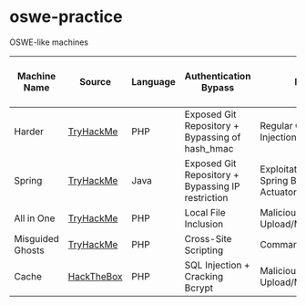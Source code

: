 # oswe-practice
OSWE-like machines

| Machine Name | Source | Language | Authentication Bypass | RCE | Is Source Code Review required? |
| --- | --- | --- | --- | --- | --- |
| Harder | [TryHackMe](https://tryhackme.com/room/harder) | PHP | Exposed Git Repository + Bypassing of hash_hmac | Regular Command Injection | Yes |
| Spring | [TryHackMe](https://tryhackme.com/room/spring) | Java | Exposed Git Repository + Bypassing IP restriction | Exploitation of Spring Boot Actuators | Yes |
| All in One | [TryHackMe](https://www.tryhackme.com/room/allinonemj) | PHP | Local File Inclusion | Malicious File Upload/Modification | No |
| Misguided Ghosts | [TryHackMe](https://tryhackme.com/room/misguidedghosts) | PHP | Cross-Site Scripting | Command Injection | No |
| Cache | [HackTheBox](https://www.hackthebox.eu/home/machines/profile/251) | PHP | SQL Injection + Cracking Bcrypt | Malicious File Upload/Modification | Yes |
